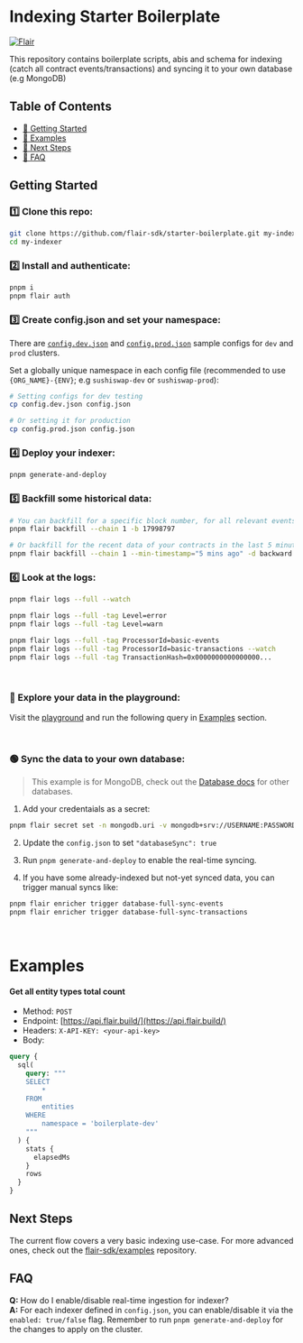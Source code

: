 # Indexing Starter Boilerplate

[![Flair](https://img.shields.io/badge/Powered%20by-Flair-ff69b4)](https://flair.dev)

This repository contains boilerplate scripts, abis and schema for indexing (catch all contract events/transactions) and syncing it to your own database (e.g MongoDB)

## Table of Contents

- [🏁 Getting Started](#getting-started)
- [💎 Examples](#examples)
- [🚀 Next Steps](#next-steps)
- [🤔 FAQ](#faq)

## Getting Started

### 1️⃣ Clone this repo:

```bash
git clone https://github.com/flair-sdk/starter-boilerplate.git my-indexer
cd my-indexer
```

### 2️⃣ Install and authenticate:

```bash
pnpm i
pnpm flair auth
```

### 3️⃣ Create config.json and set your namespace:

There are [`config.dev.json`](./config.dev.json) and [`config.prod.json`](./config.prod.json) sample configs for `dev` and `prod` clusters.

Set a globally unique namespace in each config file (recommended to use `{ORG_NAME}-{ENV}`; e.g `sushiswap-dev` or `sushiswap-prod`):

```bash
# Setting configs for dev testing
cp config.dev.json config.json

# Or setting it for production
cp config.prod.json config.json
```

### 4️⃣ Deploy your indexer:

```bash
pnpm generate-and-deploy
```

### 5️⃣ Backfill some historical data:

```bash
# You can backfill for a specific block number, for all relevant events and transactions:
pnpm flair backfill --chain 1 -b 17998797

# Or backfill for the recent data of your contracts in the last 5 minutes:
pnpm flair backfill --chain 1 --min-timestamp="5 mins ago" -d backward --address-csv ./contracts.csv 
```

### 6️⃣ Look at the logs:

```bash
pnpm flair logs --full --watch

pnpm flair logs --full -tag Level=error
pnpm flair logs --full -tag Level=warn

pnpm flair logs --full -tag ProcessorId=basic-events
pnpm flair logs --full -tag ProcessorId=basic-transactions --watch
pnpm flair logs --full -tag TransactionHash=0x0000000000000000...
```

<br />

### 🔵 Explore your data in the playground:

Visit the [playground](https://api.flair.build) and run the following query in [Examples](#examples) section.

<br />

### 🟢 Sync the data to your own database:

> This example is for MongoDB, check out the [Database docs](https://docs.flair.dev/reference/database) for other databases.

1. Add your credentaials as a secret:
```bash
pnpm flair secret set -n mongodb.uri -v mongodb+srv://USERNAME:PASSWORD@HOST:PORT/DB_NAME
```

2. Update the `config.json` to set `"databaseSync": true`

3. Run `pnpm generate-and-deploy` to enable the real-time syncing.

4. If you have some already-indexed but not-yet synced data, you can trigger manual syncs like:
```bash
pnpm flair enricher trigger database-full-sync-events
pnpm flair enricher trigger database-full-sync-transactions
```

<br />

# Examples

#### Get all entity types total count

- Method: `POST`
- Endpoint: [https://api.flair.build/](https://api.flair.build/)
- Headers: `X-API-KEY: <your-api-key>`
- Body:

```graphql
query {
  sql(
    query: """
    SELECT
        *
    FROM
        entities
    WHERE
        namespace = 'boilerplate-dev'
    """
  ) {
    stats {
      elapsedMs
    }
    rows
  }
}
```

## Next Steps

The current flow covers a very basic indexing use-case. For more advanced ones, check out the [flair-sdk/examples](https://github.com/flair-sdk/examples) repository.

## FAQ

**Q:** How do I enable/disable real-time ingestion for indexer? <br />
**A:** For each indexer defined in `config.json`, you can enable/disable it via the `enabled: true/false` flag. Remember to run `pnpm generate-and-deploy` for the changes to apply on the cluster. <br/><br />
